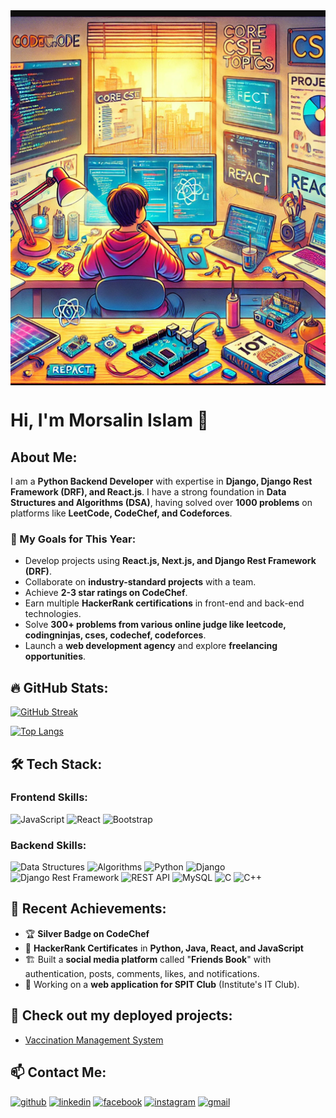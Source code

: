 
<img src="https://github.com/morsalin-islam335/Blog-Project/blob/main/Screenshot%20(7).png" style="width:100%; height:600px; object-fit:cover; display:block;">

# Hi, I'm Morsalin Islam 👋

## About Me:
I am a **Python Backend Developer** with expertise in **Django, Django Rest Framework (DRF), and React.js**. I have a strong foundation in **Data Structures and Algorithms (DSA)**, having solved over **1000 problems** on platforms like **LeetCode, CodeChef, and Codeforces**. 

### 🚀 My Goals for This Year:
- Develop projects using **React.js, Next.js, and Django Rest Framework (DRF)**.
- Collaborate on **industry-standard projects** with a team.
- Achieve **2-3 star ratings on CodeChef**.
- Earn multiple **HackerRank certifications** in front-end and back-end technologies.
- Solve **300+ problems from various online judge like leetcode, codingninjas, cses, codechef, codeforces**.
- Launch a **web development agency** and explore **freelancing opportunities**.

## 🔥 GitHub Stats:
[![GitHub Streak](https://github-readme-streak-stats.herokuapp.com/?user=morsalin-islam335&theme=tokyonight&date_format=j+M[+Y]&background=0D1117)](https://git.io/streak-stats)

[![Top Langs](https://github-readme-stats.vercel.app/api/top-langs/?username=morsalin-islam335&layout=compact&langs_count=10&theme=tokyonight&count_private=true&show_icons=true)](https://github.com/anuraghazra/github-readme-stats)

## 🛠️ Tech Stack:

### Frontend Skills:
<p>
<img alt="JavaScript" src="https://img.shields.io/badge/JavaScript-F7DF1E?logo=javascript&logoColor=white&style=flat" />
<img alt="React" src="https://img.shields.io/badge/React-61DAFB?logo=react&logoColor=white&style=flat" />
<img alt="Bootstrap" src="https://img.shields.io/badge/Bootstrap-7952B3?logo=bootstrap&logoColor=white&style=flat" />
</p>

### Backend Skills:
<p>
<img alt="Data Structures" src="https://img.shields.io/badge/Data%20Structures-4CAF50?logo=code&logoColor=white&style=flat" />
<img alt="Algorithms" src="https://img.shields.io/badge/Algorithms-FF5733?logo=code&logoColor=white&style=flat" />
<img alt="Python" src="https://img.shields.io/badge/Python-3776AB?logo=python&logoColor=white&style=flat" />
<img alt="Django" src="https://img.shields.io/badge/Django-092E20?logo=django&logoColor=white&style=flat" />
<img alt="Django Rest Framework" src="https://img.shields.io/badge/DRF-092E20?logo=django&logoColor=white&style=flat" />
<img alt="REST API" src="https://img.shields.io/badge/REST-API-FF6C37?logo=rest&logoColor=white&style=flat" />
<img alt="MySQL" src="https://img.shields.io/badge/MySQL-4479A1?logo=mysql&logoColor=white&style=flat" />
<img alt="C" src="https://img.shields.io/badge/C-A8B9CC?logo=c&logoColor=white&style=flat" />
<img alt="C++" src="https://img.shields.io/badge/C++-00599C?logo=cplusplus&logoColor=white&style=flat" />
</p>

## 🌟 Recent Achievements:
- 🏆 **Silver Badge on CodeChef**
- 📜 **HackerRank Certificates** in **Python, Java, React, and JavaScript**
- 🏗️ Built a **social media platform** called "**Friends Book**" with authentication, posts, comments, likes, and notifications.
- 🎯 Working on a **web application for SPIT Club** (Institute's IT Club).

## 🚀 Check out my deployed projects:
- [Vaccination Management System](https://public-health.onrender.com)

## 📫 Contact Me:
[<img src='https://cdn.jsdelivr.net/npm/simple-icons@3.0.1/icons/github.svg' alt='github' height='30'>](https://github.com/morsalin-islam335) 
[<img src='https://cdn.jsdelivr.net/npm/simple-icons@3.0.1/icons/linkedin.svg' alt='linkedin' height='30'>](https://www.linkedin.com/in/YOUR-LINKEDIN-PROFILE/)
[<img src='https://cdn.jsdelivr.net/npm/simple-icons@3.0.1/icons/facebook.svg' alt='facebook' height='30'>](https://www.facebook.com/ProgrammerAndLearner/)
[<img src='https://cdn.jsdelivr.net/npm/simple-icons@3.0.1/icons/instagram.svg' alt='instagram' height='30'>](https://www.instagram.com/morsalin5350/)
[<img src='https://cdn.jsdelivr.net/npm/simple-icons@3.0.1/icons/gmail.svg' alt='gmail' height='30'>](mailto:weshallovercome335@gmail.com)
